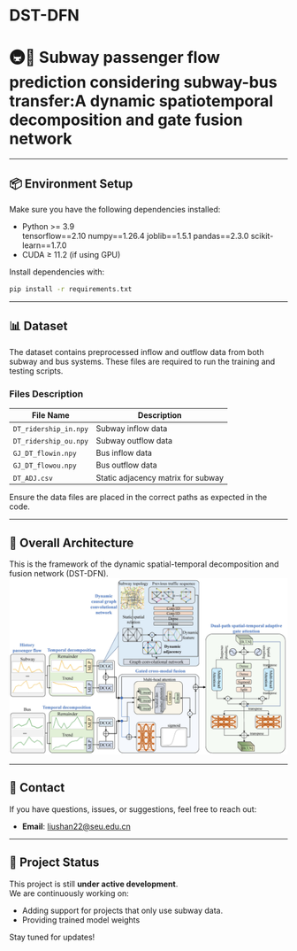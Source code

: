 # DST-DFN
# 🚇🚌 Subway passenger flow prediction considering subway-bus transfer:A dynamic spatiotemporal decomposition and gate fusion network

---

## 📦 Environment Setup

Make sure you have the following dependencies installed:

- Python >= 3.9  
tensorflow==2.10
numpy==1.26.4
joblib==1.5.1
pandas==2.3.0
scikit-learn==1.7.0
- CUDA ≥ 11.2 (if using GPU)

Install dependencies with:

```bash
pip install -r requirements.txt
```

---

## 📊 Dataset

The dataset contains preprocessed inflow and outflow data from both subway and bus systems. These files are required to run the training and testing scripts.

### Files Description

| File Name               | Description                            |
|------------------------|----------------------------------------|
| `DT_ridership_in.npy`  | Subway inflow data                     |
| `DT_ridership_ou.npy`  | Subway outflow data                    |
| `GJ_DT_flowin.npy`     | Bus inflow data                        |
| `GJ_DT_flowou.npy`     | Bus outflow data                       |
| `DT_ADJ.csv`           | Static adjacency matrix for subway     |

Ensure the data files are placed in the correct paths as expected in the code.  

---


## 🧠 Overall Architecture
This is the framework of the dynamic spatial-temporal decomposition and fusion network (DST-DFN).
![Framework of the dynamic spatial-temporal decomposition and fusion network (DST-DFN).](./Figs/over-stru.jpg)


---

## 📮 Contact

If you have questions, issues, or suggestions, feel free to reach out:

- **Email**: liushan22@seu.edu.cn  

---

## 🧪 Project Status

This project is still **under active development**.  
We are continuously working on:

- Adding support for projects that only use subway data.  
- Providing trained model weights 

Stay tuned for updates!

